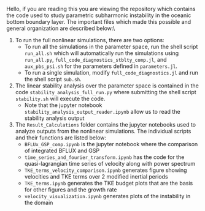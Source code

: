 Hello, if you are reading this you are viewing the repository which contains the code used to study parametric subharmonic instability in the oceanic bottom boundary layer.
The important files which made this possible and general organization are described below:\
1. To run the full nonlinear simulations, there are two options:
     - To run all the simulations in the parameter space, run the shell script  `run_all.sh` which will automatically run the simulations using `run_all.py`, `full_code_diagnostics_stblty_comp.jl`, and `aux_pbs_psi.sh` for the parameters defined in `parameters.jl`.
     - To run a single simulation, modify `full_code_diagnostics.jl` and run the shell script `sub.sh`.
2. The linear stability analysis over the parameter space is contained in the code `stability_analysis_full_run.py` where submitting the shell script `stability.sh` will execute the code.
   - Note that the jupyter notebook `stability_analysis_output_reader.ipynb` allow us to read the stability analysis output
4. The `Result_Calculations` folder contains the jupyter notebooks used to analyze outputs from the nonlinear simulations. The individual scripts and their functions are listed below:
     - `BFLUx_GSP_comp.ipynb` is the jupyter notebook where the comparison of integrated BFLUX and GSP
     - `time_series_and_fourier_transform.ipynb` has the code for the quasi-lagrangian time series of velocity along with power spectrum
     - `TKE_terms_velocity_comparison.ipynb` generates figure showing velocities and TKE terms over 2 modified inertial periods
     - `TKE_terms.ipynb` generates the TKE budget plots that are the basis for other figures and the growth rate
     - `velocity_visualization.ipynb` generates plots of the instability in the domain 
